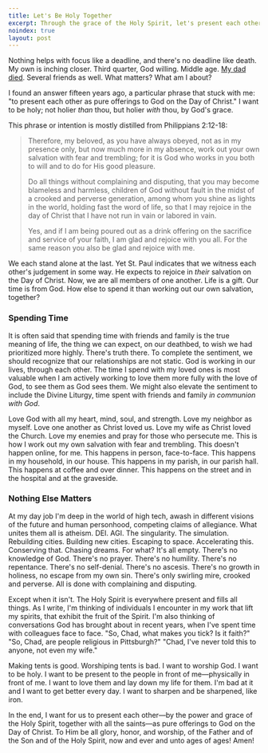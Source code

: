 ```yaml
---
title: Let's Be Holy Together
excerpt: Through the grace of the Holy Spirit, let's present each other as pure offerings to God on the Day of Christ.
noindex: true
layout: post
---
```


Nothing helps with focus like a deadline, and there's no deadline like death.
My own is inching closer. Third quarter, God willing. Middle age. [My dad
died](https://singinghome.com/). Several friends as well. What
matters? What am I about?

I found an answer fifteen years ago, a particular phrase that stuck with me:
"to present each other as pure offerings to God on the Day of Christ." I want
to be holy; not holier _than_ thou, but holier _with_ thou, by God's grace.

This phrase or intention is mostly distilled from Philippians 2:12-18:

> Therefore, my beloved, as you have always obeyed, not as in my presence only,
> but now much more in my absence, work out your own salvation with fear and
> trembling; for it is God who works in you both to will and to do for His good
> pleasure.
>
> Do all things without complaining and disputing, that you may become
> blameless and harmless, children of God without fault in the midst of a
> crooked and perverse generation, among whom you shine as lights in the world,
> holding fast the word of life, so that I may rejoice in the day of Christ
> that I have not run in vain or labored in vain.
>
> Yes, and if I am being poured out as a drink offering on the sacrifice and
> service of your faith, I am glad and rejoice with you all. For the same
> reason you also be glad and rejoice with me.

We each stand alone at the last. Yet St. Paul indicates that we witness each
other's judgement in some way. He expects to rejoice in _their_ salvation on
the Day of Christ. Now, we are all members of one another. Life is a gift. Our
time is from God. How else to spend it than working out our own salvation,
together?

### Spending Time

It is often said that spending time with friends and family is the true meaning
of life, the thing we can expect, on our deathbed, to wish we had prioritized
more highly. There's truth there. To complete the sentiment, we should
recognize that our relationships are not static. God is working in our lives,
through each other. The time I spend with my loved ones is most valuable when I
am actively working to love them more fully with the love of God, to see them
as God sees them. We might also elevate the sentiment to include the Divine
Liturgy, time spent with friends and family _in communion with God_.

Love God with all my heart, mind, soul, and strength. Love my neighbor as
myself. Love one another as Christ loved us. Love my wife as Christ loved the
Church. Love my enemies and pray for those who persecute me. This is how I work
out my own salvation with fear and trembling. This doesn't happen online, for
me. This happens in person, face-to-face. This happens in my household, in our
house. This happens in my parish, in our parish hall. This happens at coffee
and over dinner. This happens on the street and in the hospital and at the
graveside.

### Nothing Else Matters

At my day job I'm deep in the world of high tech, awash in different visions of
the future and human personhood, competing claims of allegiance. What unites
them all is atheism. DEI. AGI. The singularity. The simulation. Rebuilding
cities. Building new cities. Escaping to space. Accelerating this. Conserving
that. Chasing dreams. For what? It's all empty. There's no knowledge of God.
There's no prayer. There's no humility. There's no repentance. There's no
self-denial. There's no ascesis. There's no growth in holiness, no escape from
my own sin. There's only swirling mire, crooked and perverse. All is done with
complaining and disputing.

Except when it isn't. The Holy Spirit is everywhere present and fills all
things. As I write, I'm thinking of individuals I encounter in my work that
lift my spirits, that exhibit the fruit of the Spirit. I'm also thinking of
conversations God has brought about in recent years, when I've spent time with
colleagues face to face. "So, Chad, what makes you tick? Is it faith?" "So, Chad,
are people religious in Pittsburgh?" "Chad, I've never told this to anyone,
not even my wife."

Making tents is good. Worshiping tents is bad. I want to worship God. I want to
be holy. I want to be present to the people in front of me—physically in front
of me. I want to love them and lay down my life for them. I'm bad at it and I
want to get better every day. I want to sharpen and be sharpened, like iron.

In the end, I want for us to present each other—by the power and grace of the
Holy Spirit, together with all the saints—as pure offerings to God on the Day
of Christ. To Him be all glory, honor, and worship, of the Father and of the
Son and of the Holy Spirit, now and ever and unto ages of ages! Amen!
